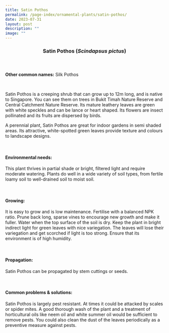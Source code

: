 ```yaml
---
title: Satin Pothos
permalink: /page-index/ornamental-plants/satin-pothos/
date: 2023-07-31
layout: post
description: ""
image: ""
---
```

<header> 
	<h3>Satin Pothos (<em>Scindapsus pictus</em>)</h3> 
</header> 
 
<section> 
	<p><strong>Other common names:</strong> Silk Pothos</p> 
	<br> 
</section> 
 
<section> 
	<p>Satin Pothos is a creeping shrub that can grow up to 12m long, and is native to Singapore. You can see them on trees in Bukit Timah Nature Reserve and Central Catchment Nature Reserve. Its mature leathery leaves are green with white speckles and can be lance or heart shaped. Its flowers are insect pollinated and its fruits are dispersed by birds.</p>
	<p>A perennial plant, Satin Pothos are great for indoor gardens in semi shaded areas. Its attractive, white-spotted green leaves provide texture and colours to landscape designs.</p>
	 <br> 
</section> 
 
<section> 
  <h4>Environmental needs:</h4> 
    	<p>This plant thrives in partial shade or bright, filtered light and require moderate watering. Plants do well in a wide variety of soil types, from fertile loamy soil to well-drained soil to moist soil.</p> 
	<br>
</section>

<section> 
  <h4>Growing:</h4> 
		<p>It is easy to grow and is low maintenance. Fertilise with a balanced NPK ratio. Prune back long, sparse vines to encourage new growth and make it fuller. Water when the top surface of the soil is dry. Keep the plant in bright indirect light for green leaves with nice variegation. The leaves will lose their variegation and get scorched if light is too strong. Ensure that its environment is of high humidity.</p> 
	<br> 
</section> 

<section> 
  <h4>Propagation:</h4> 
		<p>Satin Pothos can be propagated by stem cuttings or seeds.</p> 
	<br> 
</section> 
 
<section> 
  <h4>Common problems &amp; solutions:</h4> 
		<p>Satin Pothos is largely pest resistant. At times it could be attacked by scales or spider mites. A good thorough wash of the plant and a treatment of horticultural oils like neem oil and white summer oil would be sufficient to remove pests. You could also clean the dust of the leaves periodically as a preventive measure against pests.</p>
	<br> 
</section>